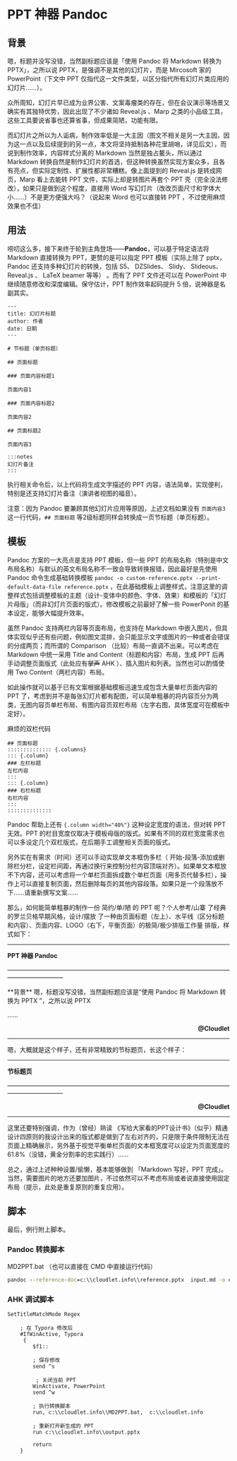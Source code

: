 # PPT 神器 Pandoc

## 背景

嗯，标题并没写没错，当然副标题应该是「使用 Pandoc 将 Markdown 转换为 PPTX」，之所以说 PPTX，是强调不是其他的幻灯片，而是 Mircosoft 家的 PowerPoint（下文中 PPT 仅指代这一文件类型，以区分指代所有幻灯片类应用的幻灯片……）。

众所周知，幻灯片早已成为业界公害、文案毒瘤类的存在，但在会议演示等场景又确实有其独特优势，因此出现了不少诸如 Reveal.js 、Marp 之类的小品级工具，这些工具要说省事也还算省事，但成果简陋，功能有限。

而幻灯片之所以为人诟病，制作效率低是一大主因（图文不相关是另一大主因，因为这一点以及后续提到的另一点，本文将坚持抵制各种花里胡哨，详见后文），而说到制作效率，内容样式分离的 Markdown 当然是独占鳌头，所以通过 Markdown 转换自然是制作幻灯片的首选，但这种转换虽然实现方案众多，且各有亮点，但实际定制性、扩展性都非常糟糕。像上面提到的 Reveal.js 是转成网页，Marp 看上去能转 PPT 文件，实际上却是转图片再套个 PPT 壳（完全没法修改），如果只是做到这个程度，直接用 Word 写幻灯片（改改页面尺寸和字体大小……）不是更方便强大吗？（说起来 Word 也可以直接转 PPT ，不过使用麻烦效果也不佳）

## 用法

唠叨这么多，接下来终于轮到主角登场——**Pandoc**，可以基于特定语法将 Markdown 直接转换为 PPT，更赞的是可以指定 PPT 模板（实际上除了 pptx， Pandoc 还支持多种幻灯片的转换，包括 S5、 DZSlides、 Slidy、 Slideous、Reveal.js 、 LaTeX beamer 等等） 。而有了 PPT 文件还可以在 PowerPoint 中继续随意修改和深度编辑。保守估计，PPT 制作效率起码提升 5 倍，说神器是名副其实。 

```
---
title: 幻灯片标题
author: 作者
date: 日期
---

# 节标题（单页标题）

## 页面标题

### 页面内容标题1

页面内容1

### 页面内容标题2

页面内容2

## 页面标题2

页面内容3

:::notes
幻灯片备注
:::

```

执行相关命令后，以上代码将生成文字描述的 PPT 内容，语法简单，实现便利，特别是还支持幻灯片备注（演讲者视图的福音）。

注意：因为 Pandoc 要兼顾其他幻灯片应用等原因，上述文档如果没有 `页面内容3` 这一行代码，`## 页面标题` 等2级标题同样会转换成一页节标题（单页标题）。

## 模板

Pandoc 方案的一大亮点是支持 PPT 模板，但一些 PPT 的布局名称（特别是中文布局名称）与默认的英文布局名称不一致会导致转换报错，因此最好是先使用 Pandoc 命令生成基础转换模板 `pandoc -o custom-reference.pptx --print-default-data-file reference.pptx` ，在此基础模板上调整样式，注意这里的调整样式包括调整模板的主题（设计-变体中的颜色、字体、效果）和模板的「幻灯片母版」（而非幻灯片页面的版式）。修改模板之前最好了解一些 PowerPonit 的基本设定，能够大幅提升效率。

虽然 Pandoc 支持两栏内容等页面布局，也支持在 Markdown 中嵌入图片，但具体实现似乎还有些问题，例如图文混排，会只能显示文字或图片的一种或者会错误的分成两页；而所谓的 Comparison （比较）布局一直调不出来。可以考虑在 Markdown 中统一采用 Title and Content（标题和内容）布局，生成 PPT 后再手动调整页面版式（此处应有~~掌声~~ AHK ）、插入图片和列表。当然也可以酌情使用 Two Content（两栏内容）布局。

如此操作就可以基于已有文案根据基础模板迅速生成包含大量单栏页面内容的 PPT 了，考虑到并不是每张幻灯片都有配图，可以简单粗暴的将内容页分为两类，无图内容页单栏布局、有图内容页双栏布局（左字右图，具体宽度可在模板中定好）。

麻烦的双栏代码

```
## 页面标题
:::::::::::::: {.columns}
::: {.column}
### 左栏标题
左栏内容
:::
::: {.column}
### 右栏标题
右栏内容
:::
::::::::::::::
```

Pandoc 帮助上还有 `{.column width="40%"}` 这种设定宽度的语法，但对转 PPT 无效。PPT 的栏目宽度仅取决于模板母版的版式。如果有不同的双栏宽度需求也可以多设定几个双栏版式，在后期手工调整相关页面的版式。

另外实在有需求（时间）还可以手动实现单文本框伪多栏（ 开始-段落-添加或删除栏分栏，设定栏间距，再通过换行来控制分栏内容顶端对齐）。如果单文本框放不下内容，还可以考虑将一个单栏页面拆成数个单栏页面（用多页代替多栏），操作上可以直接复制页面，然后删除每页的其他内容段落。如果只是一个段落放不下……请重新撰写文案……

那么，如何能简单粗暴的制作一份 简约/单/陋 的 PPT 呢？个人参考/山寨 了经典的罗兰贝格早期风格，设计/摆放 了一种由页面标题（左上）、水平线（区分标题和内容）、页面内容、LOGO（右下，平衡页面）的极简/极少排版工作量 排版，样式如下：

------

<p  line-height="1" margin="0"><b>PPT 神器 Pandoc</b></p>

<p  line-height="1" margin="0">—————————————————————————————————————————————</p>

<p  line-height="1" margin="0">**背景** 嗯，标题没写没错，当然副标题应该是“使用 Pandoc 将 Markdown 转换为 PPTX ”，之所以说 PPTX</p>

<p  line-height="1" margin="0">……</p>


<p align="right" line-height="1" margin="0"><b>@Cloudlet</b></p>

------



嗯，大概就是这个样子，还有非常精致的节标题页，长这个样子：

------

<p  line-height="1" margin="0"><b>节标题页</b></p>


<p  line-height="1" margin="0">—————————————————————————————————————————————</p>

<p align="right" line-height="1" margin="0"><b>@Cloudlet</b></p>

-------

这里还要特别强调，作为（曾经）熟读 《写给大家看的PPT设计书》（似乎）精通设计四原则的我设计出来的版式都是做到了左右对齐的，只是限于条件限制无法在页面上精确展示，另外基于视觉平衡单栏页面的文本框宽度可以设定为页面宽度的61.8%（没错，黄金分割率的忠实践行）……

总之，通过上述种种设置/偷懒，基本能够做到 「Markdown 写好，PPT 完成」。当然，需要图片的地方还要加图片，不过依然可以不考虑布局或者说直接使用固定布局（提示，此处是重复原则的重复应用）。



## 脚本

最后，例行附上脚本。

### Pandoc 转换脚本

MD2PPT.bat （也可以直接在 CMD 中直接运行代码）

```bat 
pandoc --reference-doc=c:\\cloudlet.info\\reference.pptx  input.md -o output.pptx
```

### AHK 调试脚本

```autohotkey
SetTitleMatchMode Regex

    ; 在 Typora 修改后
    #IfWinActive, Typora
     {
        $f1::
        
        ; 保存修改
        send ^s
        
         ; 关闭当前 PPT
        WinActivate, PowerPoint
        send ^w  

        ; 执行转换脚本
        run, c:\\cloudlet.info\\MD2PPT.bat,  c:\\cloudlet.info

        ; 重新打开新生成的 PPT
        run c:\\cloudlet.info\\output.pptx

        return
    }
```

